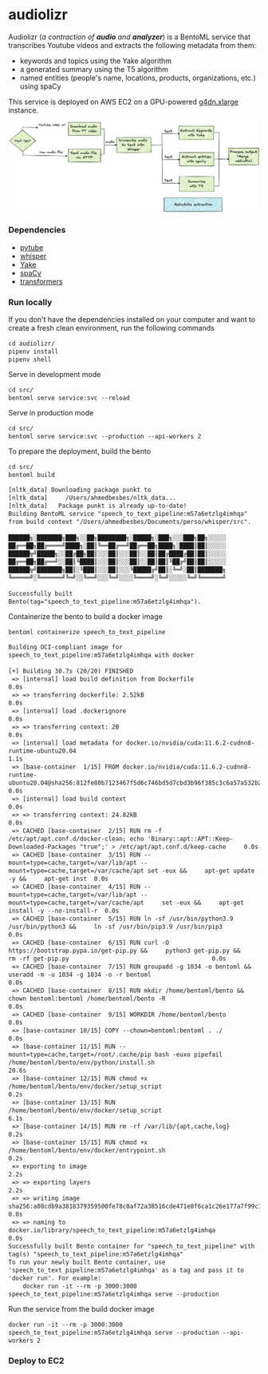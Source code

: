 # audiolizr

Audiolizr (*a contraction of **audio** and **analyzer***) is a BentoML service that transcribes Youtube videos and extracts the following metadata from them: 
- keywords and topics using the Yake algorithm
- a generated summary using the T5 algorithm
- named entities (people's name, locations, products, organizations, etc.) using spaCy

This service is deployed on AWS EC2 on a GPU-powered [g4dn.xlarge](https://aws.amazon.com/fr/ec2/instance-types/g4/) instance.

<img src="./images/audiolizr.png">

### Dependencies

- [pytube](https://github.com/pytube/pytube) 
- [whisper](https://github.com/openai/whisper)
- [Yake](https://github.com/LIAAD/yake) 
- [spaCy](https://github.com/explosion/spaCy)
- [transformers](https://github.com/huggingface/transformers)


### Run locally

If you don't have the dependencies installed on your computer and want to create a fresh clean environment, run the following commands

```
cd audiolizr/
pipenv install 
pipenv shell
```

Serve in development mode

```
cd src/
bentoml serve service:svc --reload
```

Serve in production mode

```
cd src/
bentoml serve service:svc --production --api-workers 2
```

To prepare the deployment, build the bento

```
cd src/
bentoml build
```

```
[nltk_data] Downloading package punkt to
[nltk_data]     /Users/ahmedbesbes/nltk_data...
[nltk_data]   Package punkt is already up-to-date!
Building BentoML service "speech_to_text_pipeline:m57a6etzlg4imhqa" from build context "/Users/ahmedbesbes/Documents/perso/whisper/src".

██████╗░███████╗███╗░░██╗████████╗░█████╗░███╗░░░███╗██╗░░░░░
██╔══██╗██╔════╝████╗░██║╚══██╔══╝██╔══██╗████╗░████║██║░░░░░
██████╦╝█████╗░░██╔██╗██║░░░██║░░░██║░░██║██╔████╔██║██║░░░░░
██╔══██╗██╔══╝░░██║╚████║░░░██║░░░██║░░██║██║╚██╔╝██║██║░░░░░
██████╦╝███████╗██║░╚███║░░░██║░░░╚█████╔╝██║░╚═╝░██║███████╗
╚═════╝░╚══════╝╚═╝░░╚══╝░░░╚═╝░░░░╚════╝░╚═╝░░░░░╚═╝╚══════╝

Successfully built Bento(tag="speech_to_text_pipeline:m57a6etzlg4imhqa").
```

Containerize the bento to build a docker image

```shell
bentoml containerize speech_to_text_pipeline
```

```shell
Building OCI-compliant image for speech_to_text_pipeline:m57a6etzlg4imhqa with docker

[+] Building 30.7s (20/20) FINISHED
 => [internal] load build definition from Dockerfile                                                                                                                         0.0s
 => => transferring dockerfile: 2.52kB                                                                                                                                       0.0s
 => [internal] load .dockerignore                                                                                                                                            0.0s
 => => transferring context: 2B                                                                                                                                              0.0s
 => [internal] load metadata for docker.io/nvidia/cuda:11.6.2-cudnn8-runtime-ubuntu20.04                                                                                     1.1s
 => [base-container  1/15] FROM docker.io/nvidia/cuda:11.6.2-cudnn8-runtime-ubuntu20.04@sha256:812fe80b7123467f5d6c746bd5d7cbd3b96f385c3c6a57a532b21617ad433858              0.0s
 => [internal] load build context                                                                                                                                            0.0s
 => => transferring context: 24.82kB                                                                                                                                         0.0s
 => CACHED [base-container  2/15] RUN rm -f /etc/apt/apt.conf.d/docker-clean; echo 'Binary::apt::APT::Keep-Downloaded-Packages "true";' > /etc/apt/apt.conf.d/keep-cache     0.0s
 => CACHED [base-container  3/15] RUN --mount=type=cache,target=/var/lib/apt --mount=type=cache,target=/var/cache/apt set -eux &&     apt-get update -y &&     apt-get inst  0.0s
 => CACHED [base-container  4/15] RUN --mount=type=cache,target=/var/lib/apt --mount=type=cache,target=/var/cache/apt     set -eux &&     apt-get install -y --no-install-r  0.0s
 => CACHED [base-container  5/15] RUN ln -sf /usr/bin/python3.9 /usr/bin/python3 &&     ln -sf /usr/bin/pip3.9 /usr/bin/pip3                                                 0.0s
 => CACHED [base-container  6/15] RUN curl -O https://bootstrap.pypa.io/get-pip.py &&     python3 get-pip.py &&     rm -rf get-pip.py                                        0.0s
 => CACHED [base-container  7/15] RUN groupadd -g 1034 -o bentoml && useradd -m -u 1034 -g 1034 -o -r bentoml                                                                0.0s
 => CACHED [base-container  8/15] RUN mkdir /home/bentoml/bento && chown bentoml:bentoml /home/bentoml/bento -R                                                              0.0s
 => CACHED [base-container  9/15] WORKDIR /home/bentoml/bento                                                                                                                0.0s
 => [base-container 10/15] COPY --chown=bentoml:bentoml . ./                                                                                                                 0.0s
 => [base-container 11/15] RUN --mount=type=cache,target=/root/.cache/pip bash -euxo pipefail /home/bentoml/bento/env/python/install.sh                                     20.6s
 => [base-container 12/15] RUN chmod +x /home/bentoml/bento/env/docker/setup_script                                                                                          0.2s
 => [base-container 13/15] RUN /home/bentoml/bento/env/docker/setup_script                                                                                                   6.1s
 => [base-container 14/15] RUN rm -rf /var/lib/{apt,cache,log}                                                                                                               0.2s
 => [base-container 15/15] RUN chmod +x /home/bentoml/bento/env/docker/entrypoint.sh                                                                                         0.2s
 => exporting to image                                                                                                                                                       2.2s
 => => exporting layers                                                                                                                                                      2.2s
 => => writing image sha256:a08cdb9a3818379359500fe78c0af72a38516cde471e8f6ca1c26e177a7f99c1                                                                                 0.0s
 => => naming to docker.io/library/speech_to_text_pipeline:m57a6etzlg4imhqa                                                                                                  0.0s
Successfully built Bento container for "speech_to_text_pipeline" with tag(s) "speech_to_text_pipeline:m57a6etzlg4imhqa"
To run your newly built Bento container, use 'speech_to_text_pipeline:m57a6etzlg4imhqa' as a tag and pass it to 'docker run'. For example:
    docker run -it --rm -p 3000:3000 speech_to_text_pipeline:m57a6etzlg4imhqa serve --production
```

Run the service from the build docker image

```
docker run -it --rm -p 3000:3000 speech_to_text_pipeline:m57a6etzlg4imhqa serve --production --api-workers 2
```

### Deploy to EC2